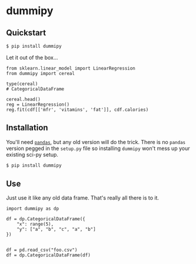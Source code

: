 # dummipy

## Quickstart

```bash
$ pip install dummipy
```

Let it out of the box...
```
from sklearn.linear_model import LinearRegression
from dummipy import cereal

type(cereal)
# CategoricalDataFrame

cereal.head()
reg = LinearRegression()
reg.fit(cdf[['mfr', 'vitamins', 'fat']], cdf.calories)
```

## Installation
You'll need [`pandas`](), but any old version will do the 
trick. There is no `pandas` version pegged in the `setup.py`
file so installing `dummipy` won't mess up your existing sci-py
setup.

```bash
$ pip install dummipy
```


## Use
Just use it like any old data frame. That's really all there is
to it.

```
import dummipy as dp

df = dp.CategoricalDataFrame({
    "x": range(5),
    "y": ["a", "b", "c", "a", "b"]
})


df = pd.read_csv("foo.csv")
df = dp.CategoricalDataFrame(df)
```
